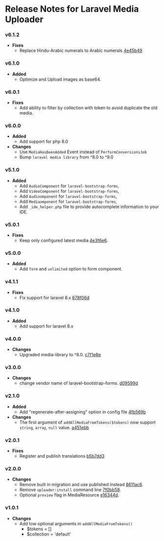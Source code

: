 # Release Notes for Laravel Media Uploader
### v6.1.2
* **Fixes**
  - Replace Hindu-Arabic numerals to Arabic numerals [4e45b49](https://github.com/ahmed-aliraqi/laravel-media-uploader/commit/4e45b4945a8311eecb53e3fd26062934b43aeea4)
### v6.1.0
* **Added**
  - Optimize and Upload images as base64.
### v6.0.1
* **Fixes**
  - Add ability to filter by collection with token to avoid duplicate the old media.
### v6.0.0
* **Added**
  - Add support for php 8.0
* **Changes**
  - Use `MediaHasBeenAdded` Event instead of `PerformConversionsJob`
  - Bump `laravel media library` from ^8.0 to ^9.0
### v5.1.0
* **Added**
  - Add `AudioComponent` for `laravel-bootstrap-forms`,
  - Add `VideoComponent` for `laravel-bootstrap-forms`,
  - Add `Audioomponent` for `laravel-bootstrap-forms`,
  - Add `Mediaomponent` for `laravel-bootstrap-forms`,
  - Add `_ide_helper.php` file to provide autocomplete information to your IDE.

### v5.0.1
* **Fixes**
    - Keep only configured latest media [4e3f6e6](https://github.com/ahmed-aliraqi/laravel-media-uploader/commit/4e3f6e6c4b25797fafa1cae3173e89a93e260339).
### v5.0.0
* **Added**
    - Add `form` and `unlimited` option to form component.
### v4.1.1
* **Fixes**
    - Fix support for laravel 8.x [678f06d](https://github.com/ahmed-aliraqi/laravel-media-uploader/commit/678f06d8441c2cbd8923bc3f0c6aa7b831c36f78)
### v4.1.0
* **Added**
    - Add support for laravel 8.x
### v4.0.0
* **Changes**
    - Upgraded media-library to ^8.0. [c7f1e8e](https://github.com/ahmed-aliraqi/laravel-media-uploader/commit/c7f1e8eda602d4b377cb33c98cf244c200dd1cf1)
### v3.0.0
* **Changes**
    - change vendor name of laravel-bootstrap-forms. [d09599d](https://github.com/ahmed-aliraqi/laravel-media-uploader/commit/d09599d07d8e6ca92f393de0dd0a47cc1c934b32)
### v2.1.0
* **Added**
    - Add "regenerate-after-assigning" option in config file [4fb569b](https://github.com/ahmed-aliraqi/laravel-media-uploader/commit/4fb569ba99dafd3098698e4aa274c1868d0d9206)
* **Changes**
    - The first argument of `addAllMediaFromTokens($tokens)` now support `string`, `array`, `null` value. [a451ebb](https://github.com/ahmed-aliraqi/laravel-media-uploader/commit/a451ebbdfac6e94ca1c588977a4ada4c489a48bf)
### v2.0.1
* **Fixes**
    - Register and publish translations [b5b7dd3](https://github.com/ahmed-aliraqi/laravel-media-uploader/commit/b5b7dd3efd11a6c0c6aeac82e83003da645a1a09)
### v2.0.0
* **Changes**
    - Remove built in migration and use published instead [8611ac6](https://github.com/ahmed-aliraqi/laravel-media-uploader/commit/8611ac6bbb9b8833c8231ae8d03e4cf1cb7d6866).
    - Remove `uploader:install` command line [7f0bb58](https://github.com/ahmed-aliraqi/laravel-media-uploader/commit/7f0bb58b45f634ba4937ff7cdfee025e8a6e021b).
    - Optional `preview` flag in MediaResource [e16344d](https://github.com/ahmed-aliraqi/laravel-media-uploader/commit/e16344de7eed1fdd33c33186fc4c0b21df23f835).
### v1.0.1
* **Changes**
    - Add tow optional arguments in `addAllMediaFromTokens()`
        - $tokens = []
        - $collection = 'default'
